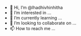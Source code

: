 - 👋 Hi, I’m @lhadhivhinhitha
- 👀 I’m interested in ...
- 🌱 I’m currently learning ...
- 💞️ I’m looking to collaborate on ...
- 📫 How to reach me ...

<!---
lhadhivhinhitha/lhadhivhinhitha is a ✨ special ✨ repository because its `README.md` (this file) appears on your GitHub profile.
You can click the Preview link to take a look at your changes.
--->
